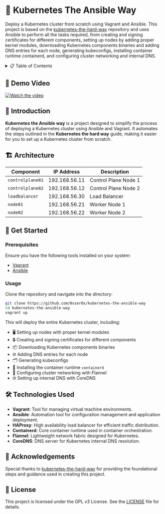 # 🚀 Kubernetes The Ansible Way

Deploy a Kubernetes cluster from scratch using Vagrant and Ansible. This project is based on the [kubernetes-the-hard-way](https://github.com/mmumshad/kubernetes-the-hard-way) repository and uses Ansible to perform all the tasks required, from creating and signing certificates for different components, setting up nodes by adding proper kernel modules, downloading Kubernetes components binaries and adding DNS entries for each node, generating kubeconfigs, installing container runtime containerd, and configuring cluster networking and internal DNS.

<details>
  <summary>📋 Table of Contents</summary>
  <ul>
    <li><a href="#demo-video">🎥 Demo Video</a></li>
    <li><a href="#introduction">📖 Introduction</a></li>
    <li><a href="#architecture">🏗️ Architecture</a></li>
    <li><a href="#get-started">🚀 Get Started</a></li>
    <li><a href="#technologies-used">🛠️ Technologies Used</a></li>
    <li><a href="#acknowledgements">🌟 Acknowledgements</a></li>
    <li><a href="#license">📜 License</a></li>
</ul>
</details>

<a name="demo-video"></a>

## 🎥 Demo Video

[![Watch the video](https://img.youtube.com/vi/nikDHKM5pcA/maxresdefault.jpg)](https://youtu.be/nikDHKM5pcA)

<a name="introduction"></a>

## 📖 Introduction

**Kubernetes the Ansible way** is a project designed to simplify the process of deploying a Kubernetes cluster using Ansible and Vagrant. It automates the steps outlined in the **Kubernetes the hard way** guide, making it easier for you to set up a Kubernetes cluster from scratch.

<a name="architecture"></a>

## 🏗️ Architecture

| Component        | IP Address    | Description          |
| ---------------- | ------------- | -------------------- |
| `controlplane01` | 192.168.56.11 | Control Plane Node 1 |
| `controlplane02` | 192.168.56.12 | Control Plane Node 2 |
| `loadbalancer`   | 192.168.56.30 | Load Balancer        |
| `node01`         | 192.168.56.21 | Worker Node 1        |
| `node02`         | 192.168.56.22 | Worker Node 2        |

<a name="get-started"></a>

## 🚀 Get Started

### Prerequisites

Ensure you have the following tools installed on your system:

- [Vagrant](https://www.vagrantup.com/downloads)
- [Ansible](https://docs.ansible.com/ansible/latest/installation_guide/intro_installation.html)

### Usage

Clone the repository and navigate into the directory:

```bash
git clone https://github.com/0xzer0x/kubernetes-the-ansible-way
cd kubernetes-the-ansible-way
vagrant up
```

This will deploy the entire Kubernetes cluster, including:

- 🖥️ Setting up nodes with proper kernel modules
- 🔒 Creating and signing certificates for different components
- 📦 Downloading Kubernetes components binaries
- 🌐 Adding DNS entries for each node
- 🗂️ Generating kubeconfigs
- 🐳 Installing the container runtime `containerd`
- 📡 Configuring cluster networking with Flannel
- 🌐 Setting up internal DNS with CoreDNS

<a name="technologies-used"></a>

## 🛠️ Technologies Used

- **Vagrant**: Tool for managing virtual machine environments.
- **Ansible**: Automation tool for configuration management and application deployment.
- **HAProxy**: High availability load balancer for efficient traffic distribution.
- **Containerd**: Core container runtime used in container orchestration.
- **Flannel**: Lightweight network fabric designed for Kubernetes.
- **CoreDNS**: DNS server for Kubernetes internal DNS resolution.

<a name="acknowledgements"></a>

## 🌟 Acknowledgements

Special thanks to [kubernetes-the-hard-way](https://github.com/mmumshad/kubernetes-the-hard-way/) for providing the foundational steps and guidance used in creating this project.

<a name="license"></a>

## 📜 License

This project is licensed under the GPL v3 License. See the [LICENSE](LICENSE) file for details.

